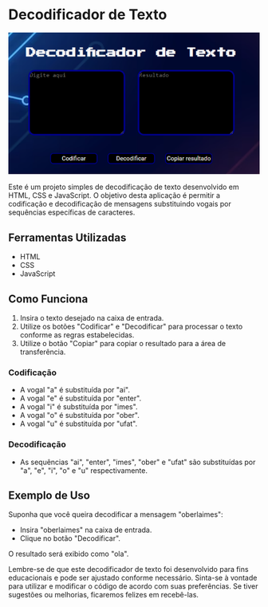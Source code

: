 # Decodificador de Texto

![Imagem do Decodificador de Texto](/img/decodificador.png)

Este é um projeto simples de decodificação de texto desenvolvido em HTML, CSS e JavaScript. O objetivo desta aplicação é permitir a codificação e decodificação de mensagens substituindo vogais por sequências específicas de caracteres.

## Ferramentas Utilizadas

- HTML
- CSS
- JavaScript

## Como Funciona

1. Insira o texto desejado na caixa de entrada.
2. Utilize os botões "Codificar" e "Decodificar" para processar o texto conforme as regras estabelecidas.
3. Utilize o botão "Copiar" para copiar o resultado para a área de transferência.

### Codificação

- A vogal "a" é substituída por "ai".
- A vogal "e" é substituída por "enter".
- A vogal "i" é substituída por "imes".
- A vogal "o" é substituída por "ober".
- A vogal "u" é substituída por "ufat".

### Decodificação

- As sequências "ai", "enter", "imes", "ober" e "ufat" são substituídas por "a", "e", "i", "o" e "u" respectivamente.

## Exemplo de Uso

Suponha que você queira decodificar a mensagem "oberlaimes":

- Insira "oberlaimes" na caixa de entrada.
- Clique no botão "Decodificar".

O resultado será exibido como "ola".

Lembre-se de que este decodificador de texto foi desenvolvido para fins educacionais e pode ser ajustado conforme necessário. Sinta-se à vontade para utilizar e modificar o código de acordo com suas preferências. Se tiver sugestões ou melhorias, ficaremos felizes em recebê-las.
